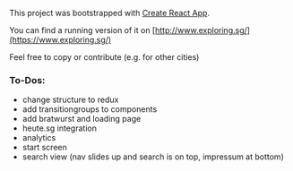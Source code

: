 This project was bootstrapped with [Create React App](https://github.com/facebookincubator/create-react-app).

You can find a running version of it on [http://www.exploring.sg/](https://www.exploring.sg/)

Feel free to copy or contribute (e.g. for other cities)

### To-Dos:
- change structure to redux
- add transitiongroups to components
- add bratwurst and loading page
- heute.sg integration
- analytics
- start screen
- search view (nav slides up and search is on top, impressum at bottom)